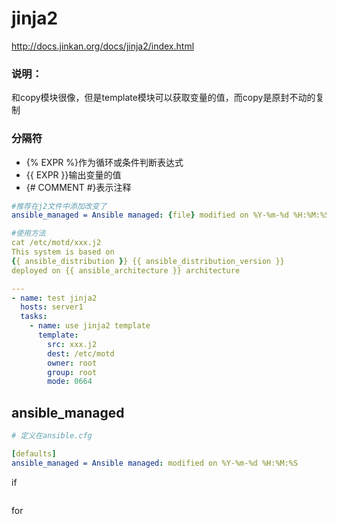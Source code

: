 # jinja2

http://docs.jinkan.org/docs/jinja2/index.html

### 说明：

和copy模块很像，但是template模块可以获取变量的值，而copy是原封不动的复制

### 分隔符

- {% EXPR %}作为循环或条件判断表达式
- {{ EXPR }}输出变量的值
- {# COMMENT #}表示注释

```yaml
#推荐在j2文件中添加改变了
ansible_managed = Ansible managed: {file} modified on %Y-%m-%d %H:%M:%S by {uid} on {host}

#使用方法
cat /etc/motd/xxx.j2
This system is based on
{{ ansible_distribution }} {{ ansible_distribution_version }} 
deployed on {{ ansible_architecture }} architecture

---
- name: test jinja2
  hosts: server1
  tasks:
    - name: use jinja2 template
      template:
        src: xxx.j2
        dest: /etc/motd
        owner: root
        group: root
        mode: 0664
```

## ansible_managed

```yaml
# 定义在ansible.cfg

[defaults]
ansible_managed = Ansible managed: modified on %Y-%m-%d %H:%M:%S
```



if 

```

```



for

```

```

